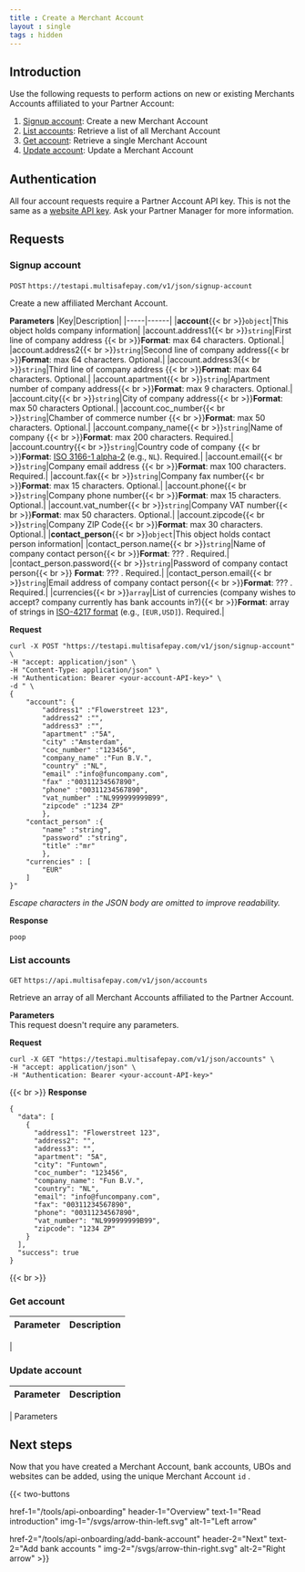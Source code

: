 ```yaml
---
title : Create a Merchant Account
layout : single
tags : hidden
---
```


## Introduction

Use the following requests to perform actions on new or existing Merchants Accounts affiliated to your Partner Account:
1. [Signup account](#signup-account): Create a new Merchant Account
2. [List accounts](#list-accounts): Retrieve a list of all Merchant Account
3. [Get account](#get-account): Retrieve a single Merchant Account
4. [Update account](#update-account): Update a Merchant Account

## Authentication
All four account requests require a Partner Account API key. This is not the same as a [website API key](/tools/multisafepay-control/get-your-api-key/). Ask your Partner Manager for more information.

## Requests


### Signup account

`POST` `https://testapi.multisafepay.com/v1/json/signup-account`

Create a new affiliated Merchant Account.


**Parameters**
|Key|Description|
|-----|------|
|**account**{{< br >}}`object`|This object holds company information|
|account.address1{{< br >}}`string`|First line of company address {{< br >}}**Format**: max 64 characters. Optional.|
|account.address2{{< br >}}`string`|Second line of company address{{< br >}}**Format**: max 64 characters. Optional.|
|account.address3{{< br >}}`string`|Third line of company address {{< br >}}**Format**: max 64 characters. Optional.|
|account.apartment{{< br >}}`string`|Apartment number of company address{{< br >}}**Format**: max 9 characters. Optional.|
|account.city{{< br >}}`string`|City of company address{{< br >}}**Format**: max 50 characters Optional.|
|account.coc_number{{< br >}}`string`|Chamber of commerce number {{< br >}}**Format**: max 50 characters. Optional.|
|account.company_name{{< br >}}`string`|Name of company {{< br >}}**Format**: max 200 characters. Required.|
|account.country{{< br >}}`string`|Country code of company {{< br >}}**Format**: [ISO 3166-1 alpha-2](https://en.wikipedia.org/wiki/ISO_3166-1_alpha-2) (e.g., `NL`). Required.|
|account.email{{< br >}}`string`|Company email address {{< br >}}**Format**: max 100 characters. Required.|
|account.fax{{< br >}}`string`|Company fax number{{< br >}}**Format**: max 15 characters. Optional.|
|account.phone{{< br >}}`string`|Company phone number{{< br >}}**Format**: max 15 characters. Optional.|
|account.vat_number{{< br >}}`string`|Company VAT number{{< br >}}**Format**: max 50 characters. Optional.|
|account.zipcode{{< br >}}`string`|Company ZIP Code{{< br >}}**Format**: max 30 characters. Optional.|
|**contact_person**{{< br >}}`object`|This object holds contact person information|
|contact_person.name{{< br >}}`string`|Name of company contact person{{< br >}}**Format**: ??? . Required.|
|contact_person.password{{< br >}}`string`|Password of company contact person{{< br >}} **Format**: ??? . Required.|
|contact_person.email{{< br >}}`string`|Email address of company contact person{{< br >}}**Format**: ??? . Required.|
|currencies{{< br >}}`array`|List of currencies (company wishes to accept? company currently has bank accounts in?){{< br >}}**Format**: array of strings in [ISO-4217 format](https://en.wikipedia.org/wiki/ISO_4217) (e.g., `[EUR,USD]`). Required.|

**Request**
```
curl -X POST "https://testapi.multisafepay.com/v1/json/signup-account" \
-H "accept: application/json" \
-H "Content-Type: application/json" \
-H "Authentication: Bearer <your-account-API-key>" \
-d " \
{
	"account": {
		"address1" :"Flowerstreet 123",
		"address2" :"",
		"address3" :"",
		"apartment" :"5A",
		"city" :"Amsterdam",
		"coc_number" :"123456",
		"company_name" :"Fun B.V.",
		"country" :"NL",
		"email" :"info@funcompany.com",
		"fax" :"00311234567890",
		"phone" :"00311234567890",
		"vat_number" :"NL999999999B99",
		"zipcode" :"1234 ZP"
		},
	"contact_person" :{
		"name" :"string",
		"password" :"string",
		"title" :"mr"
		},
	"currencies" : [
		"EUR"
	]
}"
```
_Escape characters in the JSON body are omitted to improve readability._

**Response**
```
poop
```

### List accounts

`GET` `https://api.multisafepay.com/v1/json/accounts`

Retrieve an array of all Merchant Accounts affiliated to the Partner Account.

**Parameters**  
This request doesn't require any parameters.

**Request**
```
curl -X GET "https://testapi.multisafepay.com/v1/json/accounts" \
-H "accept: application/json" \
-H "Authentication: Bearer <your-account-API-key>"
```
{{< br >}}
**Response**
```
{
  "data": [
    {
      "address1": "Flowerstreet 123",
      "address2": "",
      "address3": "",
      "apartment": "5A",
      "city": "Funtown",
      "coc_number": "123456",
      "company_name": "Fun B.V.",
      "country": "NL",
      "email": "info@funcompany.com",
      "fax": "00311234567890",
      "phone": "00311234567890",
      "vat_number": "NL999999999B99",
      "zipcode": "1234 ZP"
    }
  ],
  "success": true
}
```

{{< br >}}

### Get account

|Parameter|Description|
|-----|------|
|


### Update account

|Parameter|Description|
|-----|------|
|
Parameters



## Next steps
Now that you have created a Merchant Account, bank accounts, UBOs and websites can be added, using the unique Merchant Account `id` .

{{< two-buttons

href-1="/tools/api-onboarding" header-1="Overview" text-1="Read introduction" img-1="/svgs/arrow-thin-left.svg" alt-1="Left arrow" 

href-2="/tools/api-onboarding/add-bank-account" header-2="Next" text-2="Add bank accounts " img-2="/svgs/arrow-thin-right.svg" alt-2="Right arrow" >}}
